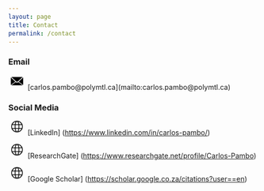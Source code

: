 ```yaml
---
layout: page
title: Contact
permalink: /contact
---
```

### Email

<img alt="Email icon" src="/assets/images/email-icon.png" style="width:25px; margin: 0 5px 5px 5px;" />
[carlos.pambo@polymtl.ca](mailto:carlos.pambo@polymtl.ca)

### Social Media
<img alt="" src="/assets/images/web-icon.png" style="width:25px; margin: 0 5px 5px 5px;" /> [LinkedIn] (https://www.linkedin.com/in/carlos-pambo/)

<img alt="" src="/assets/images/web-icon.png" style="width:25px; margin: 0 5px 5px 5px;" /> [ResearchGate] (https://www.researchgate.net/profile/Carlos-Pambo)

<img alt="" src="/assets/images/web-icon.png" style="width:25px; margin: 0 5px 5px 5px;" /> [Google Scholar] (https://scholar.google.co.za/citations?user==en)
